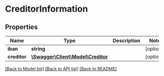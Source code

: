 # CreditorInformation

## Properties
Name | Type | Description | Notes
------------ | ------------- | ------------- | -------------
**iban** | **string** |  | [optional] 
**creditor** | [**\Swagger\Client\Model\Creditor**](Creditor.md) |  | [optional] 

[[Back to Model list]](../../README.md#documentation-for-models) [[Back to API list]](../../README.md#documentation-for-api-endpoints) [[Back to README]](../../README.md)

